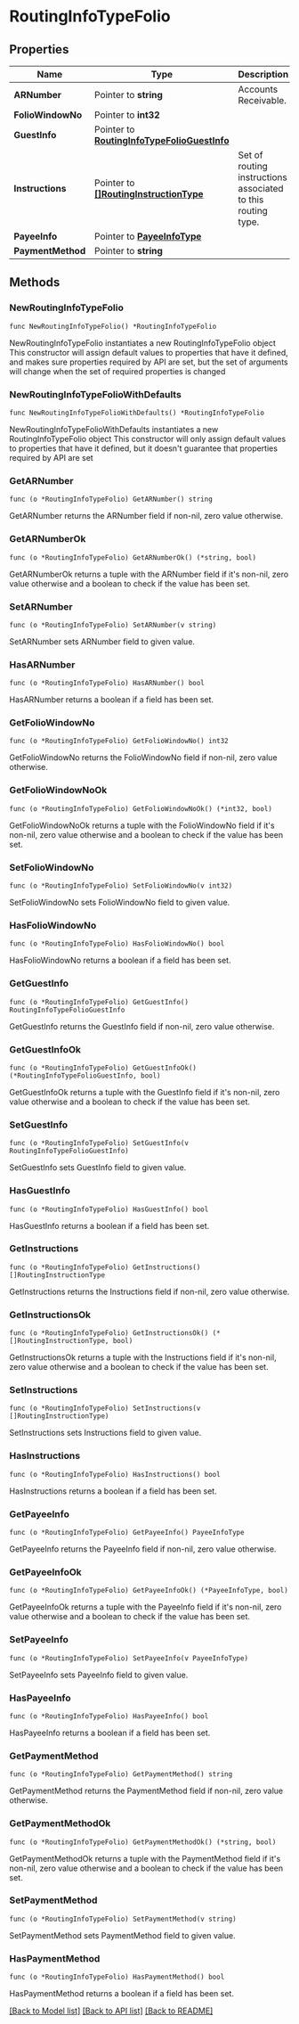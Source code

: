 # RoutingInfoTypeFolio

## Properties

Name | Type | Description | Notes
------------ | ------------- | ------------- | -------------
**ARNumber** | Pointer to **string** | Accounts Receivable. | [optional] 
**FolioWindowNo** | Pointer to **int32** |  | [optional] 
**GuestInfo** | Pointer to [**RoutingInfoTypeFolioGuestInfo**](RoutingInfoTypeFolioGuestInfo.md) |  | [optional] 
**Instructions** | Pointer to [**[]RoutingInstructionType**](RoutingInstructionType.md) | Set of routing instructions associated to this routing type. | [optional] 
**PayeeInfo** | Pointer to [**PayeeInfoType**](PayeeInfoType.md) |  | [optional] 
**PaymentMethod** | Pointer to **string** |  | [optional] 

## Methods

### NewRoutingInfoTypeFolio

`func NewRoutingInfoTypeFolio() *RoutingInfoTypeFolio`

NewRoutingInfoTypeFolio instantiates a new RoutingInfoTypeFolio object
This constructor will assign default values to properties that have it defined,
and makes sure properties required by API are set, but the set of arguments
will change when the set of required properties is changed

### NewRoutingInfoTypeFolioWithDefaults

`func NewRoutingInfoTypeFolioWithDefaults() *RoutingInfoTypeFolio`

NewRoutingInfoTypeFolioWithDefaults instantiates a new RoutingInfoTypeFolio object
This constructor will only assign default values to properties that have it defined,
but it doesn't guarantee that properties required by API are set

### GetARNumber

`func (o *RoutingInfoTypeFolio) GetARNumber() string`

GetARNumber returns the ARNumber field if non-nil, zero value otherwise.

### GetARNumberOk

`func (o *RoutingInfoTypeFolio) GetARNumberOk() (*string, bool)`

GetARNumberOk returns a tuple with the ARNumber field if it's non-nil, zero value otherwise
and a boolean to check if the value has been set.

### SetARNumber

`func (o *RoutingInfoTypeFolio) SetARNumber(v string)`

SetARNumber sets ARNumber field to given value.

### HasARNumber

`func (o *RoutingInfoTypeFolio) HasARNumber() bool`

HasARNumber returns a boolean if a field has been set.

### GetFolioWindowNo

`func (o *RoutingInfoTypeFolio) GetFolioWindowNo() int32`

GetFolioWindowNo returns the FolioWindowNo field if non-nil, zero value otherwise.

### GetFolioWindowNoOk

`func (o *RoutingInfoTypeFolio) GetFolioWindowNoOk() (*int32, bool)`

GetFolioWindowNoOk returns a tuple with the FolioWindowNo field if it's non-nil, zero value otherwise
and a boolean to check if the value has been set.

### SetFolioWindowNo

`func (o *RoutingInfoTypeFolio) SetFolioWindowNo(v int32)`

SetFolioWindowNo sets FolioWindowNo field to given value.

### HasFolioWindowNo

`func (o *RoutingInfoTypeFolio) HasFolioWindowNo() bool`

HasFolioWindowNo returns a boolean if a field has been set.

### GetGuestInfo

`func (o *RoutingInfoTypeFolio) GetGuestInfo() RoutingInfoTypeFolioGuestInfo`

GetGuestInfo returns the GuestInfo field if non-nil, zero value otherwise.

### GetGuestInfoOk

`func (o *RoutingInfoTypeFolio) GetGuestInfoOk() (*RoutingInfoTypeFolioGuestInfo, bool)`

GetGuestInfoOk returns a tuple with the GuestInfo field if it's non-nil, zero value otherwise
and a boolean to check if the value has been set.

### SetGuestInfo

`func (o *RoutingInfoTypeFolio) SetGuestInfo(v RoutingInfoTypeFolioGuestInfo)`

SetGuestInfo sets GuestInfo field to given value.

### HasGuestInfo

`func (o *RoutingInfoTypeFolio) HasGuestInfo() bool`

HasGuestInfo returns a boolean if a field has been set.

### GetInstructions

`func (o *RoutingInfoTypeFolio) GetInstructions() []RoutingInstructionType`

GetInstructions returns the Instructions field if non-nil, zero value otherwise.

### GetInstructionsOk

`func (o *RoutingInfoTypeFolio) GetInstructionsOk() (*[]RoutingInstructionType, bool)`

GetInstructionsOk returns a tuple with the Instructions field if it's non-nil, zero value otherwise
and a boolean to check if the value has been set.

### SetInstructions

`func (o *RoutingInfoTypeFolio) SetInstructions(v []RoutingInstructionType)`

SetInstructions sets Instructions field to given value.

### HasInstructions

`func (o *RoutingInfoTypeFolio) HasInstructions() bool`

HasInstructions returns a boolean if a field has been set.

### GetPayeeInfo

`func (o *RoutingInfoTypeFolio) GetPayeeInfo() PayeeInfoType`

GetPayeeInfo returns the PayeeInfo field if non-nil, zero value otherwise.

### GetPayeeInfoOk

`func (o *RoutingInfoTypeFolio) GetPayeeInfoOk() (*PayeeInfoType, bool)`

GetPayeeInfoOk returns a tuple with the PayeeInfo field if it's non-nil, zero value otherwise
and a boolean to check if the value has been set.

### SetPayeeInfo

`func (o *RoutingInfoTypeFolio) SetPayeeInfo(v PayeeInfoType)`

SetPayeeInfo sets PayeeInfo field to given value.

### HasPayeeInfo

`func (o *RoutingInfoTypeFolio) HasPayeeInfo() bool`

HasPayeeInfo returns a boolean if a field has been set.

### GetPaymentMethod

`func (o *RoutingInfoTypeFolio) GetPaymentMethod() string`

GetPaymentMethod returns the PaymentMethod field if non-nil, zero value otherwise.

### GetPaymentMethodOk

`func (o *RoutingInfoTypeFolio) GetPaymentMethodOk() (*string, bool)`

GetPaymentMethodOk returns a tuple with the PaymentMethod field if it's non-nil, zero value otherwise
and a boolean to check if the value has been set.

### SetPaymentMethod

`func (o *RoutingInfoTypeFolio) SetPaymentMethod(v string)`

SetPaymentMethod sets PaymentMethod field to given value.

### HasPaymentMethod

`func (o *RoutingInfoTypeFolio) HasPaymentMethod() bool`

HasPaymentMethod returns a boolean if a field has been set.


[[Back to Model list]](../README.md#documentation-for-models) [[Back to API list]](../README.md#documentation-for-api-endpoints) [[Back to README]](../README.md)


